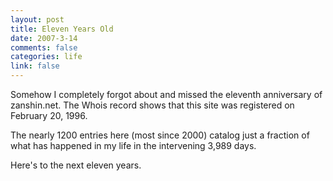 ```yaml
--- 
layout: post
title: Eleven Years Old
date: 2007-3-14
comments: false
categories: life
link: false
---
```

Somehow I completely forgot about and missed the eleventh anniversary of zanshin.net. The Whois record shows that this site was registered on February 20, 1996.

The nearly 1200 entries here (most since 2000) catalog just a fraction of what has happened in my life in the intervening 3,989 days.

Here's to the next eleven years.
